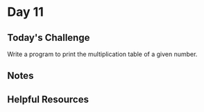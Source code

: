 # Day 11
## Today's Challenge
Write a program to print the multiplication table of a given number.
## Notes
## Helpful Resources